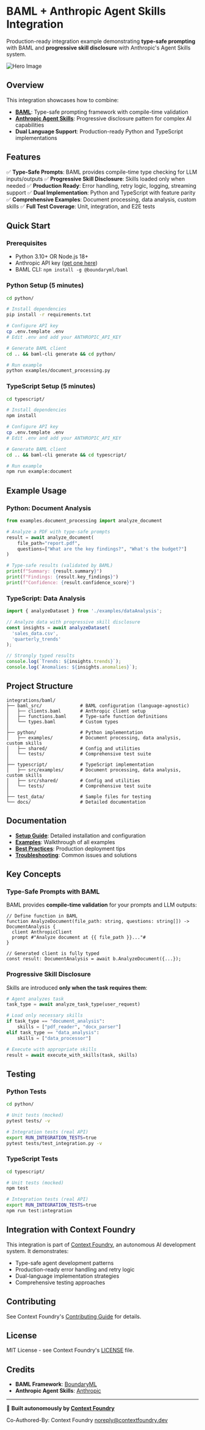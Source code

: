 # BAML + Anthropic Agent Skills Integration

Production-ready integration example demonstrating **type-safe prompting** with BAML and **progressive skill disclosure** with Anthropic's Agent Skills system.

![Hero Image](docs/hero.png)

## Overview

This integration showcases how to combine:
- **[BAML](https://github.com/BoundaryML/baml)**: Type-safe prompting framework with compile-time validation
- **[Anthropic Agent Skills](https://www.anthropic.com/engineering/equipping-agents-for-the-real-world-with-agent-skills)**: Progressive disclosure pattern for complex AI capabilities
- **Dual Language Support**: Production-ready Python and TypeScript implementations

## Features

✅ **Type-Safe Prompts**: BAML provides compile-time type checking for LLM inputs/outputs
✅ **Progressive Skill Disclosure**: Skills loaded only when needed
✅ **Production Ready**: Error handling, retry logic, logging, streaming support
✅ **Dual Implementation**: Python and TypeScript with feature parity
✅ **Comprehensive Examples**: Document processing, data analysis, custom skills
✅ **Full Test Coverage**: Unit, integration, and E2E tests

## Quick Start

### Prerequisites

- Python 3.10+ OR Node.js 18+
- Anthropic API key ([get one here](https://console.anthropic.com/))
- BAML CLI: `npm install -g @boundaryml/baml`

### Python Setup (5 minutes)

```bash
cd python/

# Install dependencies
pip install -r requirements.txt

# Configure API key
cp .env.template .env
# Edit .env and add your ANTHROPIC_API_KEY

# Generate BAML client
cd .. && baml-cli generate && cd python/

# Run example
python examples/document_processing.py
```

### TypeScript Setup (5 minutes)

```bash
cd typescript/

# Install dependencies
npm install

# Configure API key
cp .env.template .env
# Edit .env and add your ANTHROPIC_API_KEY

# Generate BAML client
cd .. && baml-cli generate && cd typescript/

# Run example
npm run example:document
```

## Example Usage

### Python: Document Analysis

```python
from examples.document_processing import analyze_document

# Analyze a PDF with type-safe prompts
result = await analyze_document(
    file_path="report.pdf",
    questions=["What are the key findings?", "What's the budget?"]
)

# Type-safe results (validated by BAML)
print(f"Summary: {result.summary}")
print(f"Findings: {result.key_findings}")
print(f"Confidence: {result.confidence_score}")
```

### TypeScript: Data Analysis

```typescript
import { analyzeDataset } from './examples/dataAnalysis';

// Analyze data with progressive skill disclosure
const insights = await analyzeDataset(
  'sales_data.csv',
  'quarterly_trends'
);

// Strongly typed results
console.log(`Trends: ${insights.trends}`);
console.log(`Anomalies: ${insights.anomalies}`);
```

## Project Structure

```
integrations/baml/
├── baml_src/              # BAML configuration (language-agnostic)
│   ├── clients.baml       # Anthropic client setup
│   ├── functions.baml     # Type-safe function definitions
│   └── types.baml         # Custom types
│
├── python/                # Python implementation
│   ├── examples/          # Document processing, data analysis, custom skills
│   ├── shared/            # Config and utilities
│   └── tests/             # Comprehensive test suite
│
├── typescript/            # TypeScript implementation
│   ├── src/examples/      # Document processing, data analysis, custom skills
│   ├── src/shared/        # Config and utilities
│   └── tests/             # Comprehensive test suite
│
├── test_data/             # Sample files for testing
└── docs/                  # Detailed documentation
```

## Documentation

- **[Setup Guide](docs/SETUP.md)**: Detailed installation and configuration
- **[Examples](docs/EXAMPLES.md)**: Walkthrough of all examples
- **[Best Practices](docs/BEST_PRACTICES.md)**: Production deployment tips
- **[Troubleshooting](docs/TROUBLESHOOTING.md)**: Common issues and solutions

## Key Concepts

### Type-Safe Prompts with BAML

BAML provides **compile-time validation** for your prompts and LLM outputs:

```baml
// Define function in BAML
function AnalyzeDocument(file_path: string, questions: string[]) -> DocumentAnalysis {
  client AnthropicClient
  prompt #"Analyze document at {{ file_path }}..."#
}

// Generated client is fully typed
const result: DocumentAnalysis = await b.AnalyzeDocument({...});
```

### Progressive Skill Disclosure

Skills are introduced **only when the task requires them**:

```python
# Agent analyzes task
task_type = await analyze_task_type(user_request)

# Load only necessary skills
if task_type == "document_analysis":
    skills = ["pdf_reader", "docx_parser"]
elif task_type == "data_analysis":
    skills = ["data_processor"]

# Execute with appropriate skills
result = await execute_with_skills(task, skills)
```

## Testing

### Python Tests

```bash
cd python/

# Unit tests (mocked)
pytest tests/ -v

# Integration tests (real API)
export RUN_INTEGRATION_TESTS=true
pytest tests/test_integration.py -v
```

### TypeScript Tests

```bash
cd typescript/

# Unit tests (mocked)
npm test

# Integration tests (real API)
export RUN_INTEGRATION_TESTS=true
npm run test:integration
```

## Integration with Context Foundry

This integration is part of [Context Foundry](../../README.md), an autonomous AI development system. It demonstrates:

- Type-safe agent development patterns
- Production-ready error handling and retry logic
- Dual-language implementation strategies
- Comprehensive testing approaches

## Contributing

See Context Foundry's [Contributing Guide](../../CONTRIBUTING.md) for details.

## License

MIT License - see Context Foundry's [LICENSE](../../LICENSE) file.

## Credits

- **BAML Framework**: [BoundaryML](https://github.com/BoundaryML/baml)
- **Anthropic Agent Skills**: [Anthropic](https://www.anthropic.com/engineering/equipping-agents-for-the-real-world-with-agent-skills)

---

🤖 **Built autonomously by [Context Foundry](https://github.com/snedea/context-foundry)**

Co-Authored-By: Context Foundry <noreply@contextfoundry.dev>
